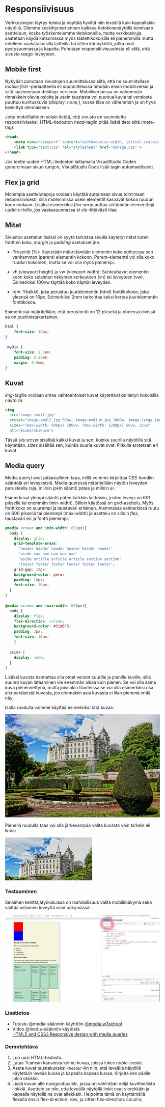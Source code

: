 # Responsiivisuus

Verkkosivujen täytyy toimia ja näyttää hyviltä niin leveällä kuin kapeallakin näytöllä. Olemme keskittyneet ennen kaikkea tietokonenäytöllä toimivaan asetteluun, koska työskentelemme tietokoneilla, mutta verkkosivuja saatetaan käydä katsomassa myös tablettikokoisilla eli pienemmillä mutta edelleen vaakatasoisilla laitteilla tai sitten kännyköillä, jotka ovat pystysuunnassa ja kapeita. Puhutaan responsitiivisuudesta eli siitä, että sivusto reagoi leveyteen.

## Mobile first

Nykyään puhutaan sivustojen suunnittelussa siitä, että ne suunnitellaan *mobile first* -periaatteella eli suunnittelussa tehdään ensin mobiiliversio ja siitä laajennetaan desktop-versioon. Mobiiliversiossa on vähemmän rinnakkain olevia osioita ja usein taustasta voi puuttua kuvia tai versiosta puuttuu kuvituskuvia (*display: none;*), koska tilaa on vähemmän ja on hyvä keskittyä olennaiseen.

Jotta mobiililaitteen selain tietää, että sivusto on suunniteltu responsiiviseksi, HTML-tiedoston *head*-tagiin pitää lisätä tieto siitä (meta-tag):

```html
<head>
    <meta name="viewport" content="width=device-width, initial-scale=1, maximum-scale=1">
    <link type="text/css" rel="stylesheet" href="myPage.css" >
</head>
```

Jos teette uuden HTML-tiedoston laittamalla VisualStudio Coden generoimaan sivun rungon, VisualStudio Code lisää tagin automaattisesti.

## Flex ja grid

Molempia asettelutapoja voidaan käyttää auttamaan sivua toimimaan responsiivisesti, sillä molemmissa usein elementit kasvavat kokoa ruudun koon mukaan. Lisäksi esimerkiksi *flex-wrap* auttaa siirtämään elementtejä uudelle riville, jos vaakasuunnassa ei ole riittävästi tilaa. 

## Mitat

Sivuston asettelun lisäksi on syytä tarkistaa sivulla käytetyt mitat kuten fonttien koko, *margin* ja *padding* asetukset jne. 

- Prosentit (%): Käytetään määrittämään elementin koko suhteessa sen vanhemman (parent) elementin kokoon. Parent-elementti voi olla koko ruudun kokoinen, mutta se voi olla myös pienempi. 

- vh (viewport height) ja vw (viewport width): Suhteuttavat elementin koon koko selaimen näkymän korkeuteen (vh) tai leveyteen (vw). Esimerkiksi 100vw täyttää koko näytön leveyden.

- rem: Yksikkö, joka perustuu juurielementin (html) fonttikokoon, joka yleensä on 16px. Esimerkiksi 2rem tarkoittaa kaksi kertaa juurielementin fonttikokoa.

Esimerkissä määritellään, että perusfontti on 12 pikseliä ja yhdessä divissä se on puolitoistakertainen.

```css
html {
    font-size: 12px;
}

.myDiv {
    font-size: 1.5em;
    padding: 0.25em;
    margin: 0.5em;
}
```

## Kuvat

*img*-tagille voidaan antaa vaihtoehtoiset kuvat käytettäväksi tietyn kokoisilla näytöillä.

````html
<img 
  src="image-small.jpg" 
  srcset="image-small.jpg 500w, image-medium.jpg 1000w, image-large.jpg 1500w"
  sizes="(max-width: 600px) 100vw, (max-width: 1200px) 50vw, 33vw" 
  alt="Esimerkkikuva">
````

Tässä siis *srcset* sisältää kaikki kuvat ja sen, kuinka suurilla näytöillä sitä käytetään. *sizes* sisältää sen, kuinka suuria kuvat ovat. Pilkulla erotetaan eri kuvat.

## Media query

Media queryt ovat pääasiallinen tapa, millä voimme kirjoittaa CSS-koodiin sääntöjä eri leveyksistä. Media queryssä määritellään näytön leveyden perusteella raja, milloin jokin sääntö pätee ja milloin ei. 

Esimerkissä ylempi sääntö pätee kaikkiin laitteisiin, joiden leveys on 601 pikseliä tai enemmän (min-width). Silloin käytössä on *grid*-asettelu. Myös fonttikoko on suurempi ja taustaväri erilainen. Alemmassa esimerkissä ruutu on 600 pikseliä tai pienempi (max-width) ja asettelu on silloin *flex*, taustaväri eri ja fontti pienempi.

```css
@media screen and (min-width: 601px){
  body {
    display: grid;
    grid-template-areas:
      'header header header header header header'
      'aside nav nav nav nav nav'
      'aside article article article section section'
      'footer footer footer footer footer footer';
    grid-gap: 10px;
    background-color: peru;
    padding: 10px;
    font-size: 16px;
  }
}

@media screen and (max-width: 600px){
  body {
    display: flex;
    flex-direction: column;
    background-color: #3196F3;
    padding: 3px;
    font-size: 10px;
    }

  aside {
    display: none;
  }
}
```

Lisäksi kuvista kannattaa olla omat versiot suurille ja pienille kuville, sillä suuren kuvan lataaminen vie enemmän aikaa kuin pienen. Se voi olla sama kuva pienennettynä, mutta joissakin tilanteissa se voi olla esimerkiksi osa alkuperäisestä kuvasta, jos olennaisin asia kuvasta ei liian pienenä enää näy.

Isolla ruudulla voimme käyttää esimerkiksi tätä kuvaa: 

![linnapuutarha](linnapuutarha.jpg)

Pienellä ruudulla taas voi olla järkevämpää valita kuvasta vain tärkein eli linna:

 ![linnapuutarhan linna](linnapuutarhalinna.jpg)

 ### Testaaminen

 Selaimen kehittäjätyökaluissa on mahdollisuus valita mobiilinäkymä sekä säätää selaimen leveyttä siinä näkymässä.

 ![Kehittäjätyökalujen mobiilinäyttö](mobiilinaytto.png)

 ### Lisätietoa

- Tutustu @media-säännön käyttöön [@media w3school](https://www.w3schools.com/cssref/css3_pr_mediaquery.asp)
- Video @media-säännön käytöstä  
[HTML5 and CSS3 Responsive design with media queries](https://www.youtube.com/watch?v=fA1NW-T1QXc)

### Demotehtävä

1. Luo uusi HTML-tiedosto.
2. Lataa Teamsin kansiosta kolme kuvaa, joissa lukee *noble-castle*. 
3. Aseta kuvat taustakuvaksi ``<header>``iin niin, että leveällä näytöllä käytetään leveää kuvaa ja kapealla kapeaa kuvaa. Kirjoita sen päälle jokin otsikko.
4. Lisää kuvan alle navigointipalkki, jossa on vähintään neljä kuvitteellista linkkiä. Asettele se niin, että leveällä näytöllä linkit ovat vierekkäin ja kapealla näytöllä ne ovat allekkain. Helpointa tämä on käyttämällä flexistä ensin flex-direction: row; ja sitten flex-direction: column;